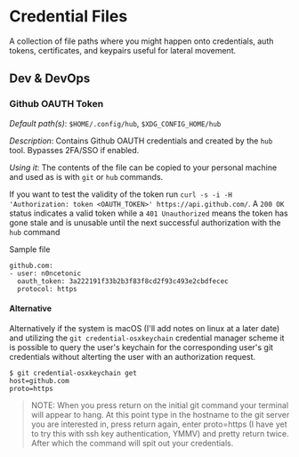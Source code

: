 # Credential Files
A collection of file paths where you might happen onto credentials, auth tokens, certificates, and keypairs useful for lateral movement.

## Dev & DevOps

### Github OAUTH Token
*Default path(s)*: `$HOME/.config/hub`, `$XDG_CONFIG_HOME/hub`  

*Description*: Contains Github OAUTH credentials and created by the `hub` tool. Bypasses 2FA/SSO if enabled.

*Using it*: The contents of the file can be copied to your personal machine and used as is with `git` or `hub` commands.

If you want to test the validity of the token run `curl -s -i -H 'Authorization: token <OAUTH_TOKEN>' https://api.github.com/`. A `200 OK` status indicates a valid token while a `401 Unauthorized`  means the token has gone stale and is unusable until the next successful authorization with the `hub` command 

Sample file

```
github.com:
- user: n0ncetonic
  oauth_token: 3a222191f33b2b3f83f8cd2f93c493e2cbdfecec
  protocol: https
```

#### Alternative
Alternatively if the system is macOS (I'll add notes on linux at a later date) and utilizing the `git credential-osxkeychain` credential manager scheme it is possible to query the user's keychain for the corresponding user's git credentials without alterting the user with an authorization request.

```
$ git credential-osxkeychain get
host=github.com
proto=https
```

> NOTE: When you press return on the initial git command your terminal will appear to hang. At this point type in the hostname to the git server you are interested in, press return again, enter proto=https (I have yet to try this with ssh key authentication, YMMV) and pretty return twice. After which the command will spit out your credentials.
